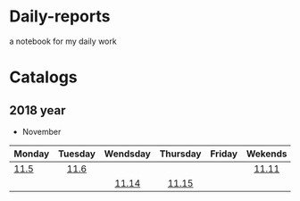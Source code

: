 # Daily-reports

a notebook for my daily work

# Catalogs
## 2018 year
- November

| Monday|Tuesday| Wendsday |Thursday|Friday|Wekends|
| ------------------- |:-----------------:|:-----------:|:-----------------:|:-----------------:|:-----------------:|
|[11.5](./November/11-5.md)|[11.6](./November/11-6.md)||||[11.11](./November/11-11.md)|
|||[11.14](./November/11-14.md)|[11.15](./November/11-15.md)|

